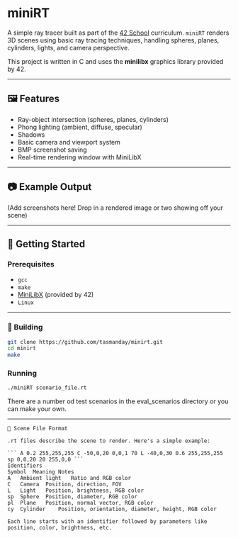 # miniRT

A simple ray tracer built as part of the [42 School]([https://42.fr/en/homepage/](https://www.42adel.org.au/)) curriculum. `miniRT` renders 3D scenes using basic ray tracing techniques, handling spheres, planes, cylinders, lights, and camera perspective.

This project is written in C and uses the **minilibx** graphics library provided by 42.

---

## 🖼️ Features

- Ray-object intersection (spheres, planes, cylinders)
- Phong lighting (ambient, diffuse, specular)
- Shadows
- Basic camera and viewport system
- BMP screenshot saving
- Real-time rendering window with MiniLibX

---

## 📷 Example Output

(Add screenshots here! Drop in a rendered image or two showing off your scene)

---

## 🚀 Getting Started

### Prerequisites

- `gcc`
- `make`
- [MiniLibX](https://harm-smits.github.io/42docs/libs/minilibx) (provided by 42)
- `Linux`

---

### 🔧 Building

```bash
git clone https://github.com/tasmanday/minirt.git
cd minirt
make
```

### Running

```bash
./miniRT scenario_file.rt
```
There are a number od test scenarios in the eval_scenarios directory or you can make your own.

---

```
📄 Scene File Format

.rt files describe the scene to render. Here's a simple example:

``` A 0.2 255,255,255 C -50,0,20 0,0,1 70 L -40,0,30 0.6 255,255,255 sp 0,0,20 20 255,0,0 ```
Identifiers
Symbol	Meaning	Notes
A	Ambient light	Ratio and RGB color
C	Camera	Position, direction, FOV
L	Light	Position, brightness, RGB color
sp	Sphere	Position, diameter, RGB color
pl	Plane	Position, normal vector, RGB color
cy	Cylinder	Position, orientation, diameter, height, RGB color

Each line starts with an identifier followed by parameters like position, color, brightness, etc.

```